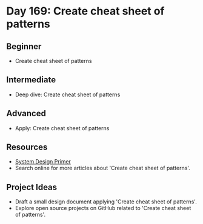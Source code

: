 # Day 169: Create cheat sheet of patterns

## Beginner
- Create cheat sheet of patterns

## Intermediate
- Deep dive: Create cheat sheet of patterns

## Advanced
- Apply: Create cheat sheet of patterns

## Resources
- [System Design Primer](https://github.com/donnemartin/system-design-primer/search?q=Create+cheat+sheet+of+patterns)
- Search online for more articles about 'Create cheat sheet of patterns'.

## Project Ideas
- Draft a small design document applying 'Create cheat sheet of patterns'.
- Explore open source projects on GitHub related to 'Create cheat sheet of patterns'.
